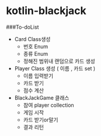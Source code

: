 # kotlin-blackjack

###To-doList
- Card Class생성  
    - 번호 Enum 
    - 종류 Enum 
    - 정해진 범위내 랜덤으로 카드 생성
- Player  Class 생성 ( 이름 , 카드 set )
    - 이름 입력받기
    - 카드 받기
    - 점수 계산
- BlackJackGame 클래스
    - 참여 player collection
    - 게임 시작
    - 카드 받기or말기
    - 결과 리턴